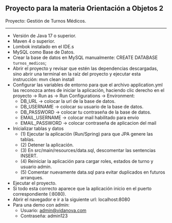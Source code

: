 ## Proyecto para la materia Orientación a Objetos 2

Proyecto: Gestión de Turnos Médicos.
- - -
- Versión de Java 17 o superior.
- Maven 4 o superior.
- Lombok instalado en el IDE.s
- MySQL como Base de Datos.
- Crear la base de datos en MySQL manualmente: CREATE DATABASE `turnos_medicos`;
- Abrir el proyecto y revisar que estén las dependencias descargadas, sino abrir una terminal en la raíz del proyecto y ejecutar esta instrucción: mvn clean install
- Configurar las variables de entorno para que el archivo application.yml las reconozca antes de iniciar la aplicación, haciendo clic derecho en el proyecto -> Run as  -> Run Configurations -> Environment:
	+ DB_URL -> colocar la url de la base de datos.
	+ DB_USERNAME -> colocar su usuario de la base de datos.
	+ DB_PASSWORD -> colocar tu contraseña de la base de datos.
  + EMAIL_USERNAME -> colocar mail habilitado para envio
  + EMAIL_PASSWORD -> colocar contraseña de aplicacion del mail
- Inicializar tablas y datos
  + (1) Ejecutar la aplicación (Run/Spring) para que JPA genere las tablas.
  + (2) Detener la aplicación.
  + (3) En src/main/resources/data.sql, descomentar las sentencias INSERT.
  + (4) Reiniciar la aplicación para cargar roles, estados de turno y usuario admin.
  + (5) Comentar nuevamente data.sql para evitar duplicados en futuros arranques.
- Ejecutar el proyecto.
- Si todo esta correcto aparece que la aplicación inicio en el puerto correspondiente (:8080).
- Abrir el navegador e ir a la siguiente url: localhost:8080
- Para una demo con admin:
    - Usuario: admin@vidanova.com
    - Contraseña: admin123
